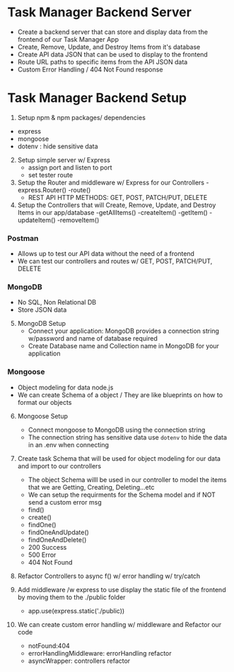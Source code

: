 # Task Manager Backend Server

- Create a backend server that can store and display data from the frontend of our Task Manager App
- Create, Remove, Update, and Destroy Items from it's database
- Create API data JSON that can be used to display to the frontend
- Route URL paths to specific items from the API JSON data
- Custom Error Handling / 404 Not Found response

# Task Manager Backend Setup

1. Setup npm & npm packages/ dependencies

- express
- mongoose
- dotenv : hide sensitive data

2. Setup simple server w/ Express
   - assign port and listen to port
   - set tester route
3. Setup the Router and middleware w/ Express for our Controllers
   -express.Router()
   -route()
   - REST API HTTP METHODS: GET, POST, PATCH/PUT, DELETE
4. Setup the Controllers that will Create, Remove, Update, and Destroy Items in our app/database
   -getAllItems()
   -createItem()
   -getItem()
   -updateItem()
   -removeItem()

### Postman

- Allows up to test our API data without the need of a frontend
- We can test our controllers and routes w/ GET, POST, PATCH/PUT, DELETE

### MongoDB

- No SQL, Non Relational DB
- Store JSON data

5. MongoDB Setup
   - Connect your application: MongoDB provides a connection string w/password and name of database required
   - Create Database name and Collection name in MongoDB for your application

### Mongoose

- Object modeling for data node.js
- We can create Schema of a object / They are like blueprints on how to format our objects

6. Mongoose Setup

   - Connect mongoose to MongoDB using the connection string
   - The connection string has sensitive data use `dotenv` to hide the data in an .env when connecting

7. Create task Schema that will be used for object modeling for our data and import to our controllers

   - The object Schema willl be used in our controller to model the items that we are Getting, Creating, Deleting...etc
   - We can setup the requirments for the Schema model and if NOT send a custom error msg
   - find()
   - create()
   - findOne()
   - findOneAndUpdate()
   - findOneAndDelete()
   - 200 Success
   - 500 Error
   - 404 Not Found

8. Refactor Controllers to async f() w/ error handling w/ try/catch
9. Add middleware /w express to use display the static file of the frontend by moving them to the ./public folder
   - app.use(express.static('./public))
10. We can create custom error handling w/ middleware and Refactor our code
    - notFound:404
    - errorHandlingMiddleware: errorHandling refactor
    - asyncWrapper: controllers refactor
